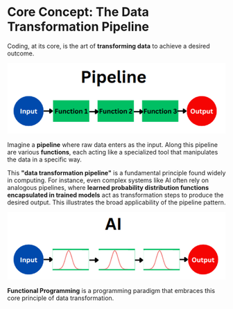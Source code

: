 # Core Concept: The Data Transformation Pipeline

Coding, at its core, is the art of **transforming data** to achieve a desired outcome.

![Pipeline image](https://raw.githubusercontent.com/ken-okabe/web-images5/main/img_1744449185892.png)

Imagine a **pipeline** where raw data enters as the input.
Along this pipeline are various **functions**, each acting like a specialized tool that manipulates the data in a specific way.

This **"data transformation pipeline"** is a fundamental principle found widely in computing. For instance, even complex systems like AI often rely on analogous pipelines, where **learned probability distribution functions encapsulated in trained models** act as transformation steps to produce the desired output. This illustrates the broad applicability of the pipeline pattern.

![Functional programming pipeline image](https://raw.githubusercontent.com/ken-okabe/web-images5/main/img_1744449300196.png)

**Functional Programming** is a programming paradigm that embraces this core principle of data transformation.